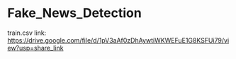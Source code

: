 # Fake_News_Detection

train.csv link:  https://drive.google.com/file/d/1pV3aAf0zDhAywtiWKWEFuE1G8KSFUi79/view?usp=share_link


